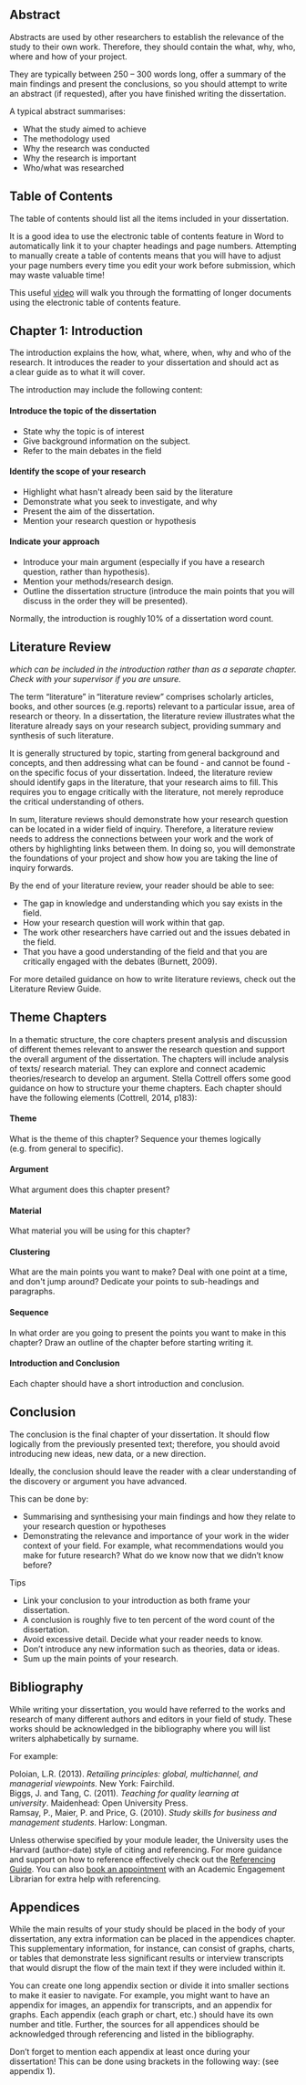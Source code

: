 
## Abstract
Abstracts are used by other researchers to establish the relevance of the study to their own work. Therefore, they should contain the what, why, who, where and how of your project.  

They are typically between 250 – 300 words long, offer a summary of the main findings and present the conclusions, so you should attempt to write an abstract (if requested), after you have finished writing the dissertation.  

A typical abstract summarises: 
- What the study aimed to achieve  
- The methodology used 
- Why the research was conducted 
- Why the research is important 
- Who/what was researched 

## Table of Contents
The table of contents should list all the items included in your dissertation.  

It is a good idea to use the electronic table of contents feature in Word to automatically link it to your chapter headings and page numbers. Attempting to manually create a table of contents means that you will have to adjust your page numbers every time you edit your work before submission, which may waste valuable time!  

This useful [video](https://www.linkedin.com/learning/word-2016-creating-long-documents/create-a-master-document?u=42314660) will walk you through the formatting of longer documents using the electronic table of contents feature. 

## Chapter 1: Introduction
The introduction explains the how, what, where, when, why and who of the research. It introduces the reader to your dissertation and should act as a clear guide as to what it will cover.  

The introduction may include the following content: 
#### Introduce the topic of the dissertation
- State why the topic is of interest 
- Give background information on the subject. 
- Refer to the main debates in the field
#### Identify the scope of your research 
- Highlight what hasn't already been said by the literature  
- Demonstrate what you seek to investigate, and why 
- Present the aim of the dissertation. 
- Mention your research question or hypothesis 
#### Indicate your approach  
- Introduce your main argument (especially if you have a research question, rather than hypothesis). 
- Mention your methods/research design. 
- Outline the dissertation structure (introduce the main points that you will discuss in the order they will be presented). 

Normally, the introduction is roughly 10% of a dissertation word count. 

## Literature Review
 *which can be included in the introduction rather than as a separate chapter. Check with your supervisor if you are unsure.* 

The term “literature” in “literature review” comprises scholarly articles, books, and other sources (e.g. reports) relevant to a particular issue, area of research or theory. In a dissertation, the literature review illustrates what the literature already says on your research subject, providing summary and synthesis of such literature.  

It is generally structured by topic, starting from general background and concepts, and then addressing what can be found - and cannot be found - on the specific focus of your dissertation. Indeed, the literature review should identify gaps in the literature, that your research aims to fill. This requires you to engage critically with the literature, not merely reproduce the critical understanding of others.  

In sum, literature reviews should demonstrate how your research question can be located in a wider field of inquiry. Therefore, a literature review needs to address the connections between your work and the work of others by highlighting links between them. In doing so, you will demonstrate the foundations of your project and show how you are taking the line of inquiry forwards.  

By the end of your literature review, your reader should be able to see: 
- The gap in knowledge and understanding which you say exists in the field. 
- How your research question will work within that gap. 
- The work other researchers have carried out and the issues debated in the field. 
- That you have a good understanding of the field and that you are critically engaged with the debates (Burnett, 2009). 

For more detailed guidance on how to write literature reviews, check out the Literature Review Guide. 

## Theme Chapters
In a thematic structure, the core chapters present analysis and discussion of different themes relevant to answer the research question and support the overall argument of the dissertation. The chapters will include analysis of texts/ research material. They can explore and connect academic theories/research to develop an argument. Stella Cottrell offers some good guidance on how to structure your theme chapters. Each chapter should have the following elements (Cottrell, 2014, p183):
#### Theme 
What is the theme of this chapter? Sequence your themes logically (e.g. from general to specific).  
#### Argument
What argument does this chapter present?  
#### Material
What material you will be using for this chapter? 
#### Clustering
What are the main points you want to make? Deal with one point at a time, and don't jump around? Dedicate your points to sub-headings and paragraphs.  
#### Sequence
In what order are you going to present the points you want to make in this chapter? Draw an outline of the chapter before starting writing it.  
#### Introduction and Conclusion
Each chapter should have a short introduction and conclusion. 

## Conclusion
The conclusion is the final chapter of your dissertation. It should flow logically from the previously presented text; therefore, you should avoid introducing new ideas, new data, or a new direction.  

Ideally, the conclusion should leave the reader with a clear understanding of the discovery or argument you have advanced.  

This can be done by: 
- Summarising and synthesising your main findings and how they relate to your research question or hypotheses  
- Demonstrating the relevance and importance of your work in the wider context of your field. For example, what recommendations would you make for future research? What do we know now that we didn’t know before? 

Tips 
- Link your conclusion to your introduction as both frame your dissertation. 
- A conclusion is roughly five to ten percent of the word count of the dissertation. 
- Avoid excessive detail. Decide what your reader needs to know. 
- Don’t introduce any new information such as theories, data or ideas.  
- Sum up the main points of your research.  

## Bibliography
While writing your dissertation, you would have referred to the works and research of many different authors and editors in your field of study. These works should be acknowledged in the bibliography where you will list writers alphabetically by surname. 

For example: 

Poloian, L.R. (2013). _Retailing principles: global, multichannel, and managerial viewpoints._ New York: Fairchild.   
Biggs, J. and Tang, C. (2011). _Teaching for quality learning at university_. Maidenhead: Open University Press.   
Ramsay, P., Maier, P. and Price, G. (2010). _Study skills for business and management students_. Harlow: Longman. 

Unless otherwise specified by your module leader, the University uses the Harvard (author-date) style of citing and referencing. For more guidance and support on how to reference effectively check out the [Referencing Guide](https://libguides.westminster.ac.uk/referencing/examples). You can also [book an appointment](http://engage.westminster.ac.uk/s/library-and-academic-skills) with an Academic Engagement Librarian for extra help with referencing. 

## Appendices
While the main results of your study should be placed in the body of your dissertation, any extra information can be placed in the appendices chapter. This supplementary information, for instance, can consist of graphs, charts, or tables that demonstrate less significant results or interview transcripts that would disrupt the flow of the main text if they were included within it.  

You can create one long appendix section or divide it into smaller sections to make it easier to navigate. For example, you might want to have an appendix for images, an appendix for transcripts, and an appendix for graphs. Each appendix (each graph or chart, etc.) should have its own number and title. Further, the sources for all appendices should be acknowledged through referencing and listed in the bibliography. 

Don’t forget to mention each appendix at least once during your dissertation! This can be done using brackets in the following way: (see appendix 1).